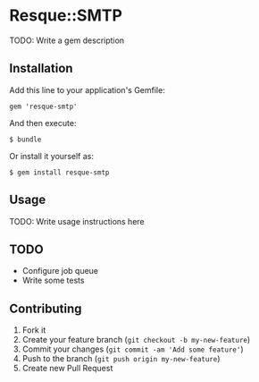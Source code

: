 # Resque::SMTP

TODO: Write a gem description

## Installation

Add this line to your application's Gemfile:

    gem 'resque-smtp'

And then execute:

    $ bundle

Or install it yourself as:

    $ gem install resque-smtp

## Usage

TODO: Write usage instructions here

## TODO

* Configure job queue
* Write some tests

## Contributing

1. Fork it
2. Create your feature branch (`git checkout -b my-new-feature`)
3. Commit your changes (`git commit -am 'Add some feature'`)
4. Push to the branch (`git push origin my-new-feature`)
5. Create new Pull Request

